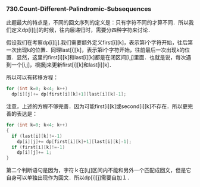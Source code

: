 ###  730.Count-Different-Palindromic-Subsequences

此题最大的特点是，不同的回文序列的定义是：只有字符不同的才算不同．所以我们定义dp[i][j]的时候，往内层递归时，需要分四种字符来讨论．

假设我们在考察dp[i][j].我们需要额外定义first[i][k]，表示第i个字符开始，往后第一次出现k的位置．同理last[i][k]，表示第i个字符开始，往前最后一次出现k的位置．显然，这里的first[i][k]和last[i][k]都是在闭区间[i,j]里面．也就是说，每次遇到一个[i,j]，根据j来更新first[i][k]和last[i][k]．

所以可以有转移方程：
```cpp
for (int k=0; k<4; k++)
  dp[i][j]+= dp[first[i][k]+1][last[i][k]-1];
```
注意，上述的方程不够完善．因为可能first[i][k]或second[i][k]不存在．所以更完善的表达是：
```cpp
for (int k=0; k<4; k++)
{
  if (last[i][k]!=-1)
    dp[i][j]+= dp[first[i][k]+1][last[i][k]-1];
  if (first[i][k]!=-1)
    dp[i][j]+= 1;
}
```
第二个判断语句是因为，字符ｋ在[i,j]区间内不能和另外一个匹配成回文，但是它自身可以单独出现作为回文．所以dp[i][j]需要自加１．
